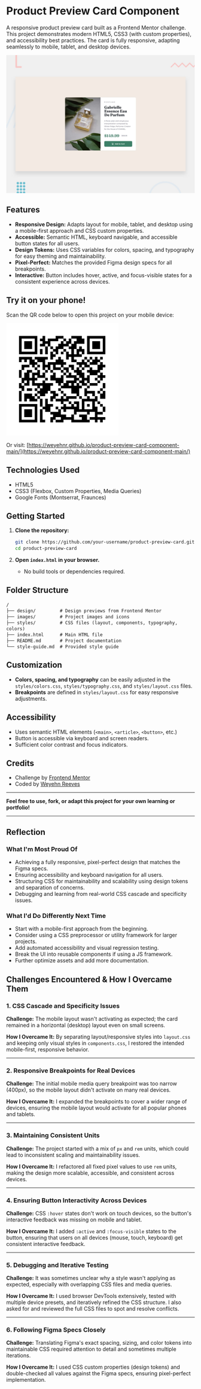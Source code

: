 # Product Preview Card Component

A responsive product preview card built as a Frontend Mentor challenge. This project demonstrates modern HTML5, CSS3 (with custom properties), and accessibility best practices. The card is fully responsive, adapting seamlessly to mobile, tablet, and desktop devices.

![Product Preview Card Screenshot](./design/desktop-preview.jpg)

## Features

- **Responsive Design:** Adapts layout for mobile, tablet, and desktop using a mobile-first approach and CSS custom properties.
- **Accessible:** Semantic HTML, keyboard navigable, and accessible button states for all users.
- **Design Tokens:** Uses CSS variables for colors, spacing, and typography for easy theming and maintainability.
- **Pixel-Perfect:** Matches the provided Figma design specs for all breakpoints.
- **Interactive:** Button includes hover, active, and focus-visible states for a consistent experience across devices.

## Try it on your phone!

Scan the QR code below to open this project on your mobile device:

![QR Code to open the site](./images/product_review_qr_code.png)

Or visit: [https://weyehnr.github.io/product-preview-card-component-main/](https://weyehnr.github.io/product-preview-card-component-main/)

## Technologies Used

- HTML5
- CSS3 (Flexbox, Custom Properties, Media Queries)
- Google Fonts (Montserrat, Fraunces)

## Getting Started

1. **Clone the repository:**
   ```bash
   git clone https://github.com/your-username/product-preview-card.git
   cd product-preview-card
   ```

2. **Open `index.html` in your browser.**
   - No build tools or dependencies required.

## Folder Structure

```
/
├── design/         # Design previews from Frontend Mentor
├── images/         # Project images and icons
├── styles/         # CSS files (layout, components, typography, colors)
├── index.html      # Main HTML file
├── README.md       # Project documentation
└── style-guide.md  # Provided style guide
```

## Customization

- **Colors, spacing, and typography** can be easily adjusted in the `styles/colors.css`, `styles/typography.css`, and `styles/layout.css` files.
- **Breakpoints** are defined in `styles/layout.css` for easy responsive adjustments.

## Accessibility

- Uses semantic HTML elements (`<main>`, `<article>`, `<button>`, etc.)
- Button is accessible via keyboard and screen readers.
- Sufficient color contrast and focus indicators.

## Credits

- Challenge by [Frontend Mentor](https://www.frontendmentor.io?ref=challenge)
- Coded by [Weyehn Reeves](#)

---

**Feel free to use, fork, or adapt this project for your own learning or portfolio!**

---

## Reflection

### What I'm Most Proud Of
- Achieving a fully responsive, pixel-perfect design that matches the Figma specs.
- Ensuring accessibility and keyboard navigation for all users.
- Structuring CSS for maintainability and scalability using design tokens and separation of concerns.
- Debugging and learning from real-world CSS cascade and specificity issues.

### What I'd Do Differently Next Time
- Start with a mobile-first approach from the beginning.
- Consider using a CSS preprocessor or utility framework for larger projects.
- Add automated accessibility and visual regression testing.
- Break the UI into reusable components if using a JS framework.
- Further optimize assets and add more documentation.

## Challenges Encountered & How I Overcame Them

### 1. CSS Cascade and Specificity Issues
**Challenge:** The mobile layout wasn't activating as expected; the card remained in a horizontal (desktop) layout even on small screens.

**How I Overcame It:** By separating layout/responsive styles into `layout.css` and keeping only visual styles in `components.css`, I restored the intended mobile-first, responsive behavior.

---

### 2. Responsive Breakpoints for Real Devices
**Challenge:** The initial mobile media query breakpoint was too narrow (400px), so the mobile layout didn't activate on many real devices.

**How I Overcame It:** I expanded the breakpoints to cover a wider range of devices, ensuring the mobile layout would activate for all popular phones and tablets.

---

### 3. Maintaining Consistent Units
**Challenge:** The project started with a mix of `px` and `rem` units, which could lead to inconsistent scaling and maintainability issues.

**How I Overcame It:** I refactored all fixed pixel values to use `rem` units, making the design more scalable, accessible, and consistent across devices.

---

### 4. Ensuring Button Interactivity Across Devices
**Challenge:** CSS `:hover` states don't work on touch devices, so the button's interactive feedback was missing on mobile and tablet.

**How I Overcame It:** I added `:active` and `:focus-visible` states to the button, ensuring that users on all devices (mouse, touch, keyboard) get consistent interactive feedback.

---

### 5. Debugging and Iterative Testing
**Challenge:** It was sometimes unclear why a style wasn't applying as expected, especially with overlapping CSS files and media queries.

**How I Overcame It:** I used browser DevTools extensively, tested with multiple device presets, and iteratively refined the CSS structure. I also asked for and reviewed the full CSS files to spot and resolve conflicts.

---

### 6. Following Figma Specs Closely
**Challenge:** Translating Figma's exact spacing, sizing, and color tokens into maintainable CSS required attention to detail and sometimes multiple iterations.

**How I Overcame It:** I used CSS custom properties (design tokens) and double-checked all values against the Figma specs, ensuring pixel-perfect implementation.

